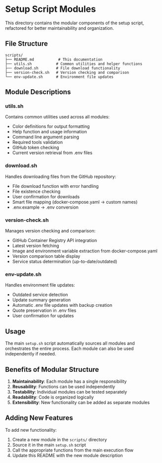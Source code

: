 # Setup Script Modules

This directory contains the modular components of the setup script, refactored for better maintainability and organization.

## File Structure

```
scripts/
├── README.md           # This documentation
├── utils.sh           # Common utilities and helper functions
├── download.sh        # File download functionality
├── version-check.sh   # Version checking and comparison
└── env-update.sh      # Environment file updates
```

## Module Descriptions

### utils.sh
Contains common utilities used across all modules:
- Color definitions for output formatting
- Help function and usage information
- Command line argument parsing
- Required tools validation
- GitHub token checking
- Current version retrieval from .env files

### download.sh
Handles downloading files from the GitHub repository:
- File download function with error handling
- File existence checking
- User confirmation for downloads
- Smart file mapping (docker-compose.yaml → custom names)
- .env.example → .env conversion

### version-check.sh
Manages version checking and comparison:
- GitHub Container Registry API integration
- Latest version fetching
- Image and environment variable extraction from docker-compose.yaml
- Version comparison table display
- Service status determination (up-to-date/outdated)

### env-update.sh
Handles environment file updates:
- Outdated service detection
- Update summary generation
- Automatic .env file updates with backup creation
- Quote preservation in .env files
- User confirmation for updates

## Usage

The main `setup.sh` script automatically sources all modules and orchestrates the entire process. Each module can also be used independently if needed.

## Benefits of Modular Structure

1. **Maintainability**: Each module has a single responsibility
2. **Reusability**: Functions can be used independently
3. **Testability**: Individual modules can be tested separately
4. **Readability**: Code is organized logically
5. **Extensibility**: New functionality can be added as separate modules

## Adding New Features

To add new functionality:
1. Create a new module in the `scripts/` directory
2. Source it in the main `setup.sh` script
3. Call the appropriate functions from the main execution flow
4. Update this README with the new module description
